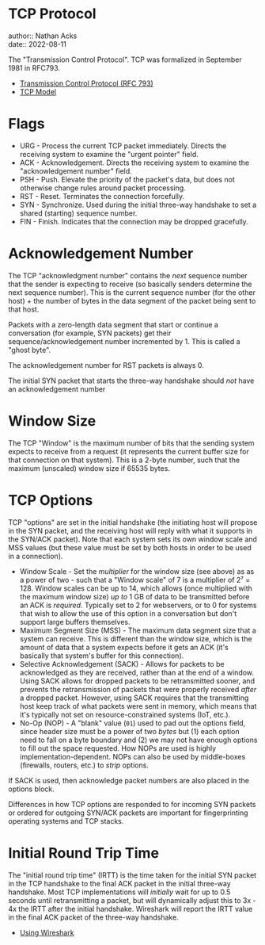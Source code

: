 # TCP Protocol

author:: Nathan Acks  
date:: 2022-08-11

The "Transmission Control Protocol". TCP was formalized in September 1981 in RFC793.

* [Transmission Control Protocol (RFC 793)](https://datatracker.ietf.org/doc/html/rfc793.html)
* [TCP Model](tcp-model.md)

# Flags

* URG - Process the current TCP packet immediately. Directs the receiving system to examine the "urgent pointer" field.
* ACK - Acknowledgement. Directs the receiving system to examine the "acknowledgement number" field.
* PSH - Push. Elevate the priority of the packet's data, but does not otherwise change rules around packet processing.
* RST - Reset. Terminates the connection forcefully.
* SYN - Synchronize. Used during the initial three-way handshake to set a shared (starting) sequence number.
* FIN - Finish. Indicates that the connection may be dropped gracefully.

# Acknowledgement Number

The TCP "acknowledgment number" contains the *next* sequence number that the sender is expecting to receive (so basically senders determine the next sequence number). This is the current sequence number (for the other host) + the number of bytes in the data segment of the packet being sent to that host.

Packets with a zero-length data segment that start or continue a conversation (for example, SYN packets) get their sequence/acknowledgement number incremented by 1. This is called a "ghost byte".

The acknowledgement number for RST packets is always 0.

The initial SYN packet that starts the three-way handshake should *not* have an acknowledgement number

# Window Size

The TCP "Window" is the maximum number of bits that the sending system expects to receive from a request (it represents the current buffer size for that connection on that system). This is a 2-byte number, such that the maximum (unscaled) window size if 65535 bytes.

# TCP Options

TCP "options" are set in the initial handshake (the initiating host will propose in the SYN packet, and the receiving host will reply with what it supports in the SYN/ACK packet). Note that each system sets its own window scale and MSS values (but these value must be set by both hosts in order to be used in a connection).

* Window Scale - Set the *multiplier* for the window size (see above) as as a power of two - such that a "Window scale" of 7 is a multiplier of 2⁷ = 128. Window scales can be up to 14, which allows (once multiplied with the maximum window size) *up to* 1 GB of data to be transmitted before an ACK is *required*. Typically set to 2 for webservers, or to 0 for systems that wish to allow the use of this option in a conversation but don't support large buffers themselves.
* Maximum Segment Size (MSS) - The maximum data segment size that a system can receive. This is different than the window size, which is the amount of data that a system expects before it gets an ACK (it's basically that system's buffer for this connection).
* Selective Acknowledgement (SACK) - Allows for packets to be acknowledged as they are received, rather than at the end of a window. Using SACK allows for dropped packets to be retransmitted sooner, and prevents the retransmission of packets that were properly received *after* a dropped packet. However, using SACK requires that the transmitting host keep track of what packets were sent in memory, which means that it's typically not set on resource-constrained systems (IoT, etc.).
* No-Op (NOP) - A "blank" value (`01`) used to pad out the options field, since header size must be a power of two *bytes* but (1) each option need to fall on a byte boundary and (2) we may not have enough options to fill out the space requested. How NOPs are used is highly implementation-dependent. NOPs can also be used by middle-boxes (firewalls, routers, etc.) to *strip* options.

If SACK is used, then acknowledge packet numbers are also placed in the options block.

Differences in how TCP options are responded to for incoming SYN packets or ordered for outgoing SYN/ACK packets are important for fingerprinting operating systems and TCP stacks.

# Initial Round Trip Time

The "initial round trip time" (IRTT) is the time taken for the initial SYN packet in the TCP handshake to the final ACK packet in the initial three-way handshake. Most TCP implementations will *initially* wait for up to 0.5 seconds until retransmitting a packet, but will dynamically adjust this to 3x - 4x the IRTT after the initial handshake. Wireshark will report the IRTT value in the final ACK packet of the three-way handshake.

* [Using Wireshark](wireshark.md)

